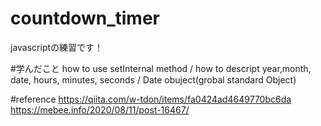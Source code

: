 # countdown_timer
javascriptの練習です！

#学んだこと
how to use setInternal method /
how to descript year,month, date, hours, minutes, seconds /
Date obuject(grobal standard Object)


#reference
https://qiita.com/w-tdon/items/fa0424ad4649770bc6da
https://mebee.info/2020/08/11/post-16467/

